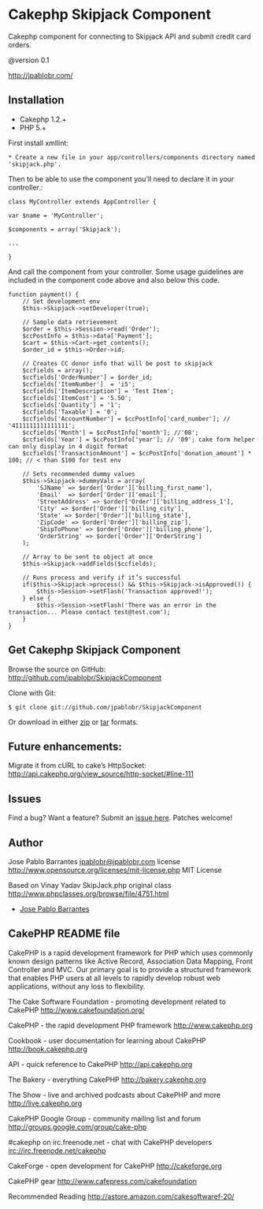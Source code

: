 Cakephp Skipjack Component
====

Cakephp component for connecting to Skipjack API and submit credit card orders.

@version 0.1

<http://jpablobr.com/>


Installation
------------

* Cakephp 1.2.+
* PHP 5.+

First install xmllint:

    * Create a new file in your app/controllers/components directory named 'skipjack.php'.

Then to be able to use the component you'll need to declare it in your controller.:

    class MyController extends AppController {

    var $name = 'MyController';

    $components = array('Skipjack');

    ...

    }

And call the component from your controller.
Some usage guidelines are included in the component code above and also below this code.

    function payment() {
        // Set development env
        $this->Skipjack->setDeveloper(true);

        // Sample data retrievement
        $order = $this->Session->read('Order');
        $ccPostInfo = $this->data['Payment'];
        $cart = $this->Cart->get_contents();
        $order_id = $this->Order->id;

        // Creates CC donor info that will be post to skipjack
        $ccfields = array();
        $ccfields['OrderNumber'] = $order_id;
        $ccfields['ItemNumber']  = 'i5';
        $ccfields['ItemDescription'] = 'Test Item';
        $ccfields['ItemCost'] = '5.50';
        $ccfields['Quantity'] = '1';
        $ccfields['Taxable'] = '0';
        $ccfields['AccountNumber'] = $ccPostInfo['card_number']; // '4111111111111111';
        $ccfields['Month'] = $ccPostInfo['month']; //'08';
        $ccfields['Year'] = $ccPostInfo['year']; // '09'; cake form helper can only display in 4 digit format
        $ccfields['TransactionAmount'] = $ccPostInfo['donation_amount'] * 100; // < than $100 for test env

        // Sets recommended dummy values
        $this->Skipjack->dummyVals = array(
            'SJName' => $order['Order']['billing_first_name'],
            'Email'  => $order['Order']['email'],
            'StreetAddress' => $order['Order']['billing_address_1'],
            'City' => $order['Order']['billing_city'],
            'State' => $order['Order']['billing_state'],
            'ZipCode' => $order['Order']['billing_zip'],
            'ShipToPhone' => $order['Order']['billing_phone'],
            'OrderString' => $order['Order']['OrderString']
        );

        // Array to be sent to object at once
        $this->Skipjack->addFields($ccfields);

        // Runs process and verify if it’s successful
        if($this->Skipjack->process() && $this->Skipjack->isApproved()) {
            $this->Session->setFlash('Transaction approved!');
        } else {
            $this->Session->setFlash('There was an error in the transaction... Please contact test@test.com');
        }
    }


Get Cakephp Skipjack Component
--------

Browse the source on GitHub: <http://github.com/jpablobr/SkipjackComponent>

Clone with Git:

    $ git clone git://github.com/jpablobr/SkipjackComponent

Or download in either
[zip](http://github.com/jpablobr/SkipjackComponent/zipball/master) or
[tar](http://github.com/jpablobr/SkipjackComponent/tarball/master) formats.

Future enhancements:
--------

Migrate it from cURL to cake’s HttpSocket:
<http://api.cakephp.org/view_source/http-socket/#line-111>

Issues
------

Find a bug? Want a feature? Submit an [issue
here](http://github.com/jpablobr/SkipjackComponent/issues). Patches welcome!

Author
-------

Jose Pablo Barrantes <jpablobr@jpablobr.com>
license http://www.opensource.org/licenses/mit-license.php MIT License

Based on Vinay Yadav SkipJack.php original class
http://www.phpclasses.org/browse/file/4751.html

* [Jose Pablo Barrantes][1]

[1]: http://jpablobr.com/
[1]: http://github.com/jpablobr

CakePHP README file
--------

CakePHP is a rapid development framework for PHP which uses commonly known design patterns like Active Record,
Association Data Mapping, Front Controller and MVC. Our primary goal is to provide a structured framework that enables
PHP users at all levels to rapidly develop robust web applications, without any loss to flexibility.

The Cake Software Foundation - promoting development related to CakePHP
<http://www.cakefoundation.org/>

CakePHP - the rapid development PHP framework
<http://www.cakephp.org>

Cookbook - user documentation for learning about CakePHP
<http://book.cakephp.org>

API - quick reference to CakePHP
<http://api.cakephp.org>

The Bakery - everything CakePHP
<http://bakery.cakephp.org>

The Show - live and archived podcasts about CakePHP and more
<http://live.cakephp.org>

CakePHP Google Group - community mailing list and forum
<http://groups.google.com/group/cake-php>

#cakephp on irc.freenode.net - chat with CakePHP developers
<irc://irc.freenode.net/cakephp>

CakeForge - open development for CakePHP
<http://cakeforge.org>

CakePHP gear
<http://www.cafepress.com/cakefoundation>

Recommended Reading
<http://astore.amazon.com/cakesoftwaref-20/>